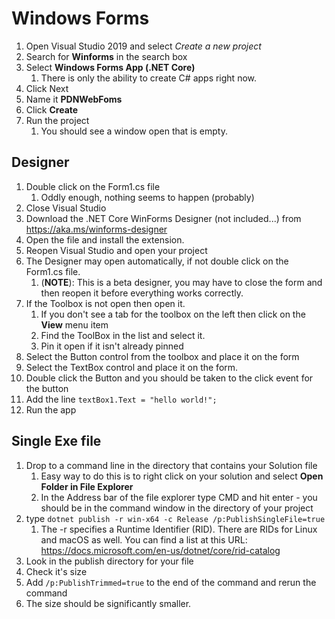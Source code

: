 # Windows Forms

1. Open Visual Studio 2019 and select *Create a new project*
2. Search for **Winforms** in the search box
3. Select **Windows Forms App (.NET Core)**
   1. There is only the ability to create C# apps right now.
4. Click Next
5. Name it **PDNWebFoms**
6. Click **Create**
7. Run the project
   1. You should see a window open that is empty. 

## Designer

1. Double click on the Form1.cs file
   1. Oddly enough, nothing seems to happen (probably)
2. Close Visual Studio
3. Download the .NET Core WinForms Designer (not included...) from https://aka.ms/winforms-designer
4. Open the file and install the extension.
5. Reopen Visual Studio and open your project
6. The Designer may open automatically, if not double click on the Form1.cs file.
    1. (**NOTE**): This is a beta designer, you may have to close the form and then reopen it before everything works correctly.
7. If the Toolbox is not open then open it.
    1. If you don't see a tab for the toolbox on the left then click on the **View** menu item
    2. Find the ToolBox in the list and select it.
    3. Pin it open if it isn't already pinned
8. Select the Button control from the toolbox and place it on the form
9. Select the TextBox control and place it on the form.
10. Double click the Button and you should be taken to the click event for the button
11. Add the line ```textBox1.Text = "hello world!";```
12. Run the app

## Single Exe file

1. Drop to a command line in the directory that contains your Solution file
    1. Easy way to do this is to right click on your solution and select **Open Folder in File Explorer**
    2. In the Address bar of the file explorer type CMD and hit enter - you should be in the command window in the directory of your project
2. type ```dotnet publish -r win-x64 -c Release /p:PublishSingleFile=true```
    1. The -r specifies a Runtime Identifier (RID). There are RIDs for Linux and macOS as well. You can find a list at this URL: https://docs.microsoft.com/en-us/dotnet/core/rid-catalog
3. Look in the publish directory for your file
4. Check it's size
5. Add ```/p:PublishTrimmed=true``` to the end of the command and rerun the command
6. The size should be significantly smaller. 

